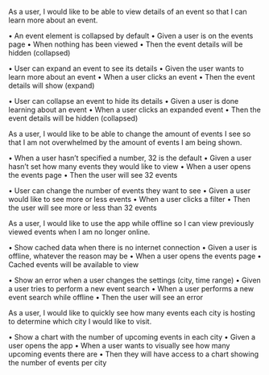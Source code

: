 As a user, I would like to be able to view details of an event so that I can learn more about an event.

•	An event element is collapsed by default
•	Given a user is on the events page
•	When nothing has been viewed
•	Then the event details will be hidden (collapsed)

•	User can expand an event to see its details
•	Given the user wants to learn more about an event
•	When a user clicks an event
•	Then the event details will show (expand)

•	User can collapse an event to hide its details
•	Given a user is done learning about an event
•	When a user clicks an expanded event
•	Then the event details will be hidden (collapsed)

As a user, I would like to be able to change the amount of events I see so that I am not overwhelmed by the amount of events I am being shown.

•	When a user hasn’t specified a number, 32 is the default
•	Given a user hasn’t set how many events they would like to view
•	When a user opens the events page
•	Then the user will see 32 events

•	User can change the number of events they want to see
•	Given a user would like to see more or less events
•	When a user clicks a filter
•	Then the user will see more or less than 32 events

As a user, I would like to use the app while offline so I can view previously viewed events when I am no longer online. 

•	Show cached data when there is no internet connection
•	Given a user is offline, whatever the reason may be
•	When a user opens the events page
•	Cached events will be available to view

•	Show an error when a user changes the settings (city, time range)
•	Given a user tries to perform a new event search
•	When a user performs a new event search while offline
•	Then the user will see an error

As a user, I would like to quickly see how many events each city is hosting to determine which city I would like to visit.

•	Show a chart with the number of upcoming events in each city
•	Given a user opens the app
•	When a user wants to visually see how many upcoming events there are
•	Then they will have access to a chart showing the number of events per city
